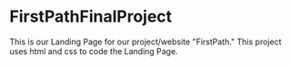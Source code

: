 # FirstPathFinalProject
This is our Landing Page for our project/website "FirstPath."
This project uses html and css to code the Landing Page. 